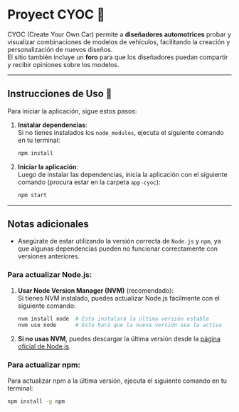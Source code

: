 # Proyect CYOC 🚗

CYOC (Create Your Own Car) permite a **diseñadores automotrices** probar y visualizar combinaciones de modelos de vehículos, facilitando la creación y personalización de nuevos diseños.  
El sitio también incluye un **foro** para que los diseñadores puedan compartir y recibir opiniones sobre los modelos.

---

## Instrucciones de Uso 📖

Para iniciar la aplicación, sigue estos pasos:

1. **Instalar dependencias**:  
    Si no tienes instalados los `node_modules`, ejecuta el siguiente comando en tu terminal:

    ```bash
    npm install
    ```

2. **Iniciar la aplicación**:  
    Luego de instalar las dependencias, inicia la aplicación con el siguiente comando (procura estar en la carpeta `app-cyoc`):

    ```bash
    npm start
    ```

---

## Notas adicionales

- Asegúrate de estar utilizando la versión correcta de `Node.js` y `npm`, ya que algunas dependencias pueden no funcionar correctamente con versiones anteriores.
### Para actualizar Node.js:

1. **Usar Node Version Manager (NVM)** (recomendado):  
   Si tienes NVM instalado, puedes actualizar Node.js fácilmente con el siguiente comando:

    ```bash
    nvm install node  # Esto instalará la última versión estable
    nvm use node      # Esto hará que la nueva versión sea la activa
    ```

2. **Si no usas NVM**, puedes descargar la última versión desde la [página oficial de Node.js](https://nodejs.org/).

### Para actualizar npm:

Para actualizar npm a la última versión, ejecuta el siguiente comando en tu terminal:

```bash
npm install -g npm
```
